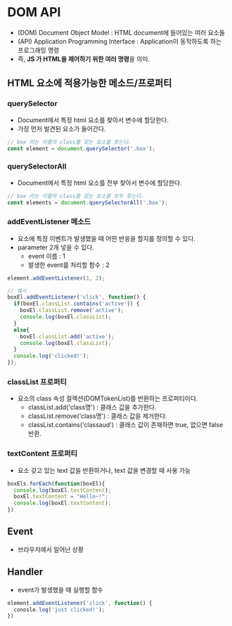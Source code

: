 # DOM API

- (DOM) Document Object Model : HTML document에 들어있는 여러 요소들
- (API) Application Programming Interface : Application이 동작하도록 하는 프로그래밍 명령
- 즉, **JS 가 HTML을 제어하기 위한 여러 명령**을 의미.


## HTML 요소에 적용가능한 메소드/프로퍼티

### querySelector

- Document에서 특정 html 요소를 찾아서 변수에 할당한다.
- 가장 먼저 발견된 요소가 들어간다.

```js
// box 라는 이름의 class를 갖는 요소를 찾는다.
const element = document.querySelector('.box');
```

### querySelectorAll

- Document에서 특정 html 요소를 전부 찾아서 변수에 할당한다.

```js
// box 라는 이름의 class를 갖는 요소를 모두 찾는다.
const elements = document.querySelectorAll('.box');
```

### addEventListener 메소드

- 요소에 특정 이벤트가 발생했을 때 어떤 반응을 할지를 정의할 수 있다.
- parameter 2개 넣을 수 있다.
  - event 이름 : 1
  - 발생한 event를 처리할 함수 : 2

```js
element.addEventListener(1, 2);

// 예시
boxEl.addEventListener('click', function() {
  if(boxEl.classList.contains('active')) {
    boxEl.classList.remove('active');
    console.log(boxEl.classList);
  }
  else{
    boxEl.classList.add('active');
    console.log(boxEl.classList);
  }
  console.log('clicked!');
});
```

### classList 프로퍼티

- 요소의 class 속성 컬렉션(DOMTokenList)를 반환하는 프로퍼티이다.
  - classList.add('class명') : 클래스 값을 추가한다.
  - classList.remove('class명') : 클래스 값을 제거한다.
  - classList.contains('classaud') : 클래스 값이 존재하면 true, 없으면 false 반환.

### textContent 프로퍼티

- 요소 갖고 있는 text 값을 반환하거나, text 값을 변경할 때 사용 가능

```js
boxEls.forEach(function(boxEl){
  console.log(boxEl.textContent);
  boxEl.textContent = "Hello~!";
  console.log(boxEl.textContent);
})
```


## Event

- 브라우저에서 일어난 상황


## Handler

- event가 발생했을 때 실행할 함수

```js
element.addEventListener('click', function() {
  conosle.log('just clicked!');
})
```
